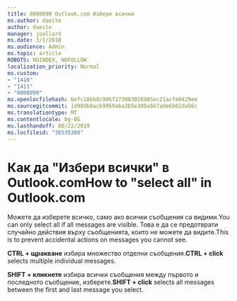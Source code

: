 ```yaml
---
title: 8000090 Outlook.com Избери всички
ms.author: daeite
author: daeite
manager: joallard
ms.date: 3/1/2018
ms.audience: Admin
ms.topic: article
ROBOTS: NOINDEX, NOFOLLOW
localization_priority: Normal
ms.custom:
- "1410"
- "1411"
- "8000090"
ms.openlocfilehash: 6efc18bb8c906f273083026985ec21acfe0429ee
ms.sourcegitcommit: 1d98db8acb9959aba3b5e308a567ade6b62da56c
ms.translationtype: MT
ms.contentlocale: bg-BG
ms.lasthandoff: 08/22/2019
ms.locfileid: "36535308"
---
```

# <a name="how-to-select-all-in-outlookcom"></a><span data-ttu-id="d17ba-102">Как да "Избери всички" в Outlook.com</span><span class="sxs-lookup"><span data-stu-id="d17ba-102">How to "select all" in Outlook.com</span></span>

<span data-ttu-id="d17ba-103">Можете да изберете всичко, само ако всички съобщения са видими.</span><span class="sxs-lookup"><span data-stu-id="d17ba-103">You can only select all if all messages are visible.</span></span> <span data-ttu-id="d17ba-104">Това е да се предотврати случайно действия върху съобщенията, които не можете да видите.</span><span class="sxs-lookup"><span data-stu-id="d17ba-104">This is to prevent accidental actions on messages you cannot see.</span></span>

<span data-ttu-id="d17ba-105">**CTRL + щракване** избира множество отделни съобщения.</span><span class="sxs-lookup"><span data-stu-id="d17ba-105">**CTRL + click** selects multiple individual messages.</span></span>

<span data-ttu-id="d17ba-106">**SHIFT + кликнете** избира всички съобщения между първото и последното съобщение, изберете.</span><span class="sxs-lookup"><span data-stu-id="d17ba-106">**SHIFT + click** selects all messages between the first and last message you select.</span></span>